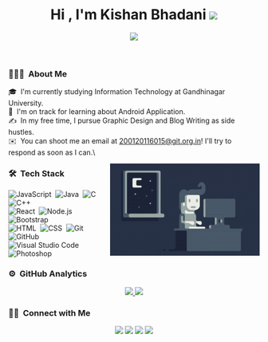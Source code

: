 
<h1 align="center"><b>Hi , I'm Kishan Bhadani </b><img src="https://media.giphy.com/media/hvRJCLFzcasrR4ia7z/giphy.gif" width="35"></h1>
<!--  -->
<p align="center">
  <a href="https://github.com/DenverCoder1/readme-typing-svg"><img src="https://readme-typing-svg.herokuapp.com?font=Time+New+Roman&color=cyan&size=25&center=true&vCenter=true&width=600&height=100&lines=Hello+Guys+!+..&hearts;++;Self-taught+Front-End+Developer,;Information+Technology+Student,;Active+Learner+Good+Listener,;Love+to+learn+new+Technology..<3"></a>
</p>


<br>

<!-- ## 👋 &nbsp;Hey there! I'm Aditya -->

### 👨🏻‍💻 &nbsp;About Me

🎓 &nbsp;I'm currently studying Information Technology at Gandhinagar University.\
🌱 &nbsp;I'm on track for learning about Android Application.\
✍️ &nbsp;In my free time, I pursue Graphic Design and Blog Writing as side hustles.\
✉️ &nbsp;You can shoot me an email at 200120116015@git.org.in! I'll try to respond as soon as I can.\

<img alt="Night Coding" src="https://raw.githubusercontent.com/AVS1508/AVS1508/master/assets/Night-Coding.gif" align="right"/>

### 🛠 &nbsp;Tech Stack


![JavaScript](https://img.shields.io/badge/-JavaScript-05122A?style=flat&logo=javascript)&nbsp;
![Java](https://img.shields.io/badge/-Java-05122A?style=flat&logo=Java&logoColor=FFA518)&nbsp;
![C](https://img.shields.io/badge/-C-05122A?style=flat&logo=C&logoColor=A8B9CC)&nbsp;
![C++](https://img.shields.io/badge/-C++-05122A?style=flat&logo=C%2B%2B&logoColor=00599C)\
![React](https://img.shields.io/badge/-React-05122A?style=flat&logo=react)&nbsp;
![Node.js](https://img.shields.io/badge/-Node.js-05122A?style=flat&logo=node.js)&nbsp;
![Bootstrap](https://img.shields.io/badge/-Bootstrap-05122A?style=flat&logo=bootstrap&logoColor=563D7C)\
![HTML](https://img.shields.io/badge/-HTML-05122A?style=flat&logo=HTML5)&nbsp;
![CSS](https://img.shields.io/badge/-CSS-05122A?style=flat&logo=CSS3&logoColor=1572B6)&nbsp;
![Git](https://img.shields.io/badge/-Git-05122A?style=flat&logo=git)&nbsp;
![GitHub](https://img.shields.io/badge/-GitHub-05122A?style=flat&logo=github)\
![Visual Studio Code](https://img.shields.io/badge/-Visual%20Studio%20Code-05122A?style=flat&logo=visual-studio-code&logoColor=007ACC)&nbsp;
![Photoshop](https://img.shields.io/badge/-Photoshop-05122A?style=flat&logo=adobe-photoshop)&nbsp;

### ⚙️ &nbsp;GitHub Analytics

<p align="center">
<a href="https://github.com/Kishanbhadani">
  <img height="180em" src="https://github-readme-stats-eight-theta.vercel.app/api?username=AVS1508&show_icons=true&theme=algolia&include_all_commits=true&count_private=true"/>
  <img height="180em" src="https://github-readme-stats-eight-theta.vercel.app/api/top-langs/?username=AVS1508&layout=compact&langs_count=8&theme=algolia"/>
</a>
</p>

### 🤝🏻 &nbsp;Connect with Me

<p align="center">
<!-- <a href="https://www.adityavsingh.com"><img src="https://img.shields.io/badge/-adityavsingh.com-3423A6?style=flat&logo=Google-Chrome&logoColor=white"/></a> -->
<a href="https://www.linkedin.com/in/bhadani-kishan-8a423a20a"><img src="https://img.shields.io/badge/-kishan%20bhadani%20-0077B5?style=flat&logo=Linkedin&logoColor=white"/></a>
<a href="mailto:200120116015@git.org.in"><img src="https://img.shields.io/badge/-200120116015@git.org.in-D14836?style=flat&logo=Gmail&logoColor=white"/></a>
<a href="https://www.instagram.com/kishan__bhadani___/"><img src="https://img.shields.io/badge/-@kishan__bhadani___-E4405F?style=flat&logo=Instagram&logoColor=white"/></a>
<a href="https://www.facebook.com/profile.php?id=100055697590131&mibextid=ZbWKwL"><img src="https://img.shields.io/badge/-@kishanbhadani-1877F2?style=flat&logo=Facebook&logoColor=white"/></a>
</p>



<!---
Kishanbhadani/Kishanbhadani is a ✨ special ✨ repository because its `README.md` (this file) appears on your GitHub profile.
You can click the Preview link to tae a look at your changes.
--->
